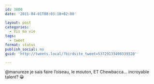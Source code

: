 ```yaml
---
id: 3800
date: '2011-04-01T08:03:18+02:00'

layout: post
categories:
  - Vis ma vie
tags:
  - tweet
format: status
publish_social: no
guid: 'http://tweets.local/?birdsite_tweet=53729133498339328'

---
```


@manureze je sais faire l’oiseau, le mouton, ET Chewbacca… incroyable talent? 😀